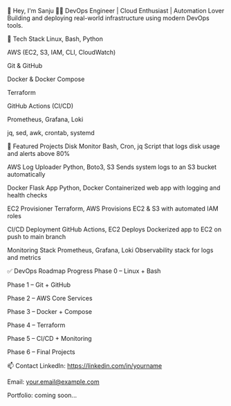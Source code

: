👋 Hey, I'm Sanju
🧑‍💻 DevOps Engineer | Cloud Enthusiast | Automation Lover
Building and deploying real-world infrastructure using modern DevOps tools.

🚀 Tech Stack
Linux, Bash, Python

AWS (EC2, S3, IAM, CLI, CloudWatch)

Git & GitHub

Docker & Docker Compose

Terraform

GitHub Actions (CI/CD)

Prometheus, Grafana, Loki

jq, sed, awk, crontab, systemd

📂 Featured Projects
Disk Monitor
Bash, Cron, jq
Script that logs disk usage and alerts above 80%

AWS Log Uploader
Python, Boto3, S3
Sends system logs to an S3 bucket automatically

Docker Flask App
Python, Docker
Containerized web app with logging and health checks

EC2 Provisioner
Terraform, AWS
Provisions EC2 & S3 with automated IAM roles

CI/CD Deployment
GitHub Actions, EC2
Deploys Dockerized app to EC2 on push to main branch

Monitoring Stack
Prometheus, Grafana, Loki
Observability stack for logs and metrics

✅ DevOps Roadmap Progress
 Phase 0 – Linux + Bash

 Phase 1 – Git + GitHub

 Phase 2 – AWS Core Services

 Phase 3 – Docker + Compose

 Phase 4 – Terraform

 Phase 5 – CI/CD + Monitoring

 Phase 6 – Final Projects

📫 Contact
LinkedIn: https://linkedin.com/in/yourname

Email: your.email@example.com

Portfolio: coming soon...
